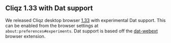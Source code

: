 ## Cliqz 1.33 with Dat support

We released Cliqz desktop browser [1.33](https://cliqz.com/en/download) with experimental Dat support. This can
be enabled from the browser settings at `about:preferences#experiments`. Dat
support is based off the [dat-webext](https://github.com/cliqz-oss/dat-webext)
browser extension.
